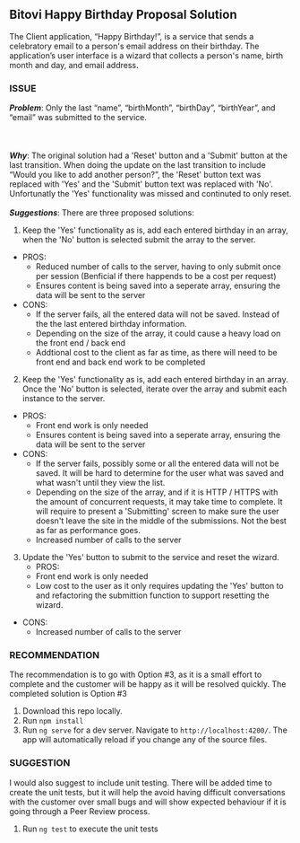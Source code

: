 ## Bitovi Happy Birthday Proposal Solution

<p>
The Client application, “Happy Birthday!”, is a service that sends a celebratory email to a person's email address on their birthday. The application’s user interface is a wizard that collects a person's name, birth month and day, and email address.
</p>

### ISSUE

__*Problem*__: Only the last “name”, “birthMonth”, “birthDay”, “birthYear”, and “email” was submitted to the service.
<br><br>
<br><br>
__*Why*__: The original solution had a 'Reset' button and a 'Submit' button at the last transition. When doing the update on the last transition to include “Would you like to add another person?”, the 'Reset' button text was replaced with 'Yes' and the 'Submit' button text was replaced with 'No'. Unfortunatly the 'Yes' functionality was missed and continuted to only reset.
<br><br>__*Suggestions*__: There are three proposed solutions:
1. Keep the 'Yes' functionality as is, add each entered birthday in an array, when the 'No' button is selected submit the array to the server.
  - PROS:
    - Reduced number of calls to the server, having to only submit once per session (Benficial if there happends to be a cost per request)
    - Ensures content is being saved into a seperate array, ensuring the data will be sent to the server
  - CONS:
    - If the server fails, all the entered data will not be saved. Instead of the the last entered birthday information.
    - Depending on the size of the array, it could cause a heavy load on the front end / back end
	- Addtional cost to the client as far as time, as there will need to be front end and back end work to be completed
2. Keep the 'Yes' functionality as is, add each entered birthday in an array. Once the 'No' button is selected, iterate over the array and submit each instance to the server.
  - PROS:
    - Front end work is only needed
    - Ensures content is being saved into a seperate array, ensuring the data will be sent to the server
  - CONS:
    - If the server fails, possibly some or all the entered data will not be saved. It will be hard to determine for the user what was saved and what wasn't until they view the list.
    - Depending on the size of the array, and if it is HTTP / HTTPS with the amount of concurrent requests, it may take time to complete. It will require to present a 'Submitting' screen to make sure the user doesn't leave the site in the middle of the submissions. Not the best as far as performance goes.
	- Increased number of calls to the server
3. Update the 'Yes' button to submit to the service and reset the wizard.
   - PROS:
    - Front end work is only needed
    - Low cost to the user as it only requires updating the 'Yes' button to and refactoring the submittion function to support resetting the wizard.
  - CONS:
	- Increased number of calls to the server

 ### RECOMMENDATION
 
 <p>
 The recommendation is to go with Option #3, as it is a small effort to complete and the customer will be happy as it will be resolved quickly. The completed solution is Option #3
</p>

1. Download this repo locally.
2. Run `npm install`
3. Run `ng serve` for a dev server. Navigate to `http://localhost:4200/`. The app will automatically reload if you change any of the source files.

### SUGGESTION

<p>
I would also suggest to include unit testing. There will be added time to create the unit tests, but it will help the avoid having difficult conversations with the customer over small bugs and will show expected behaviour if it is going through a Peer Review process.
</p>

1. Run `ng test` to execute the unit tests

